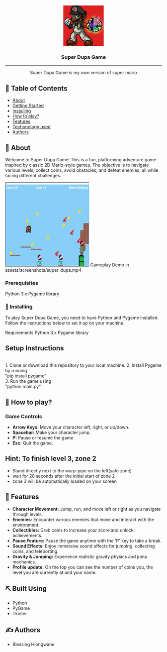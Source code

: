 <p align="center">
  <a href="" rel="noopener">
 <img width=130px height=130px src="assets/logo.jpg" alt="Project logo"></a>
</p>

<h3 align="center">Super Dupa Game</h3>


---

<p align="center"> Super Dupa Game is my own version of super mario
    <br> 
</p>

## 📝 Table of Contents

- [About](#about)
- [Getting Started](#pre)
- [Installing](#installing)
- [How to play?](#play)
- [Features](#features)
- [Techonology used](#built_using)
- [Authors](#authors)


## 🧐 About <a name = "about"></a>

Welcome to Super Dupa Game! This is a fun, platforming adventure game inspired by classic 2D Mario-style games. The objective is to navigate various levels, collect coins, avoid obstacles, and defeat enemies, all while facing different challenges.

<img width=270px height=270px src="assets/screenshots/screenshot2.png">
Gameplay Demo in assets/screenshots/super_dupa.mp4



### Prerequisites <a name = "pre"></a>

Python 3.x
Pygame library

### 🔧 Installing <a name = "installing"></a>

To play Super Dupa Game, you need to have Python and Pygame installed. Follow the instructions below to set it up on your machine.

Requirements
Python 3.x
Pygame library

<h2>Setup Instructions</h2>
<br>
1. Clone or download this repository to your local machine.
2. Install Pygame by running<br>
"pip install pygame"
<br>
3. Run the game using
<br>
"python main.py"

## 🎈 How to play? <a name = "play"></a>
<h3>Game Controls</h3>

- <b>Arrow Keys:</b> Move your character left, right, or up/down.
- <b>Spacebar:</b> Make your character jump.
- <b>P:</b> Pause or resume the game.
- <b>Esc:</b> Quit the game.

<h2>Hint: To finish level 3, zone 2</h2>

- Stand directly next to the warp-pipe on the left(safe zone)
- wait for 20 seconds after the initial start of zone 2
- zone 3 will be automatically loaded on your screen

## 🚀 Features <a name="features"></a>

- <b>Character Movement:</b> Jump, run, and move left or right as you navigate through levels.
- <b>Enemies:</b> Encounter various enemies that move and interact with the environment.
- <b>Collectibles:</b> Grab coins to increase your score and unlock achievements.
- <b>Pause Feature:</b> Pause the game anytime with the 'P' key to take a break.
- <b>Sound Effects:</b> Enjoy immersive sound effects for jumping, collecting coins, and teleporting.
- <b>Gravity & Jumping:</b> Experience realistic gravity physics and jump mechanics.
- <b>Profile update:</b> On the top you can see the number of coins you, the level you are currently at and your name.


## ⛏️ Built Using <a name = "built_using"></a>

- Python
- PyGame
- Tkinter

## ✍️ Authors <a name = "authors"></a>

- Blessing Hlongwane


